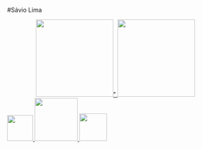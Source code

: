 #Sávio Lima 

<div align="center">
  <a href="https://github.com/saviolima3"> 
  <img height="180em" src="https://github-readme-stats.vercel.app/api?username=saviolima3&show_icons=true&theme=dracula&include_all_commits=true&count_private=true"/>"
  <img height="180em" src="https://github-readme-stats.vercel.app/api/top-langs/?username=saviolima3&layout=compact&langs_count=7&theme=dracula"/>
</div>

<div>
  <img height="60em" src= "https://logodownload.org/wp-content/uploads/2022/04/javascript-logo-1.png">
  <img height="100em" src= "https://cdn.icon-icons.com/icons2/1488/PNG/512/5352-html5_102567.png">
  <img height="64em" height="100em" src= "https://wikiimg.tojsiabtv.com/wikipedia/commons/thumb/d/d5/CSS3_logo_and_wordmark.svg/1200px-CSS3_logo_and_wordmark.svg.png">
</div>


